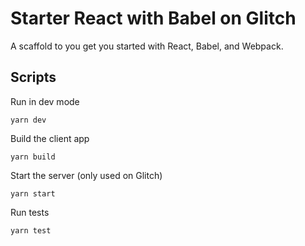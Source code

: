 # Starter React with Babel on Glitch

A scaffold to you get you started with React, Babel, and Webpack. 

## Scripts

Run in dev mode

    yarn dev

Build the client app

    yarn build

Start the server (only used on Glitch)

    yarn start

Run tests

    yarn test
